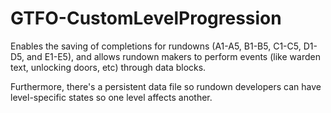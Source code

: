 # GTFO-CustomLevelProgression
Enables the saving of completions for rundowns (A1-A5, B1-B5, C1-C5, D1-D5, and E1-E5), and allows rundown makers to perform events (like warden text, unlocking doors, etc) through data blocks. 

Furthermore, there's a persistent data file so rundown developers can have level-specific states so one level affects another.

